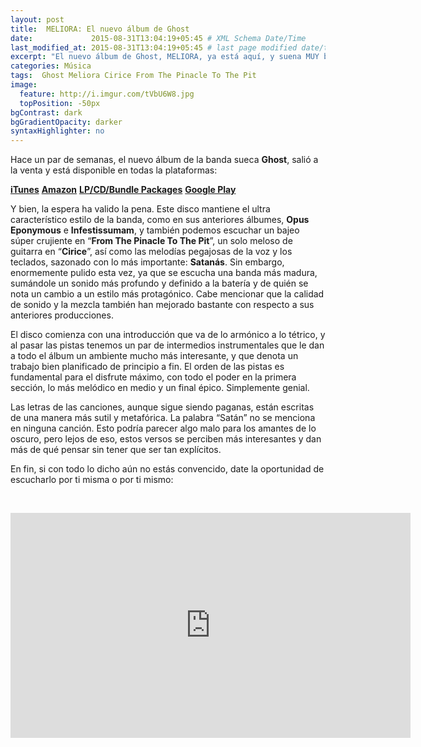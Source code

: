 ```yaml
---
layout: post
title:  MELIORA: El nuevo álbum de Ghost
date:             2015-08-31T13:04:19+05:45 # XML Schema Date/Time
last_modified_at: 2015-08-31T13:04:19+05:45 # last page modified date/time
excerpt: "El nuevo álbum de Ghost, MELIORA, ya está aquí, y suena MUY bien."
categories: Música
tags:  Ghost Meliora Cirice From The Pinacle To The Pit
image:
  feature: http://i.imgur.com/tVbU6W8.jpg
  topPosition: -50px
bgContrast: dark
bgGradientOpacity: darker
syntaxHighlighter: no
---
```


Hace un par de semanas, el nuevo álbum de la banda sueca **Ghost**, salió a la venta y está disponible en todas la plataformas:

[**iTunes**](http://found.ee/MELIORA_iTunes)
[**Amazon**](http://found.ee/MelioraAma)
[**LP/CD/Bundle Packages**](http://found.ee/MELIORA)
[**Google Play**](http://found.ee/Meliora_GPlay)


Y bien, la espera ha valido la pena. Este disco mantiene el ultra característico estilo de la banda, como en sus anteriores álbumes, **Opus Eponymous** e **Infestissumam**, y también podemos escuchar un bajeo súper crujiente en “**From The Pinacle To The Pit**”, un solo meloso de guitarra en “**Cirice**”, así como las melodías pegajosas de la voz y los teclados, sazonado con lo más importante: **Satanás**. Sin embargo, enormemente pulido esta vez, ya que se escucha una banda más madura, sumándole un sonido más profundo y definido a la batería y de quién se nota un cambio a un estilo más protagónico. Cabe mencionar que la calidad de sonido y la mezcla también han mejorado bastante con respecto a sus anteriores producciones.

El disco comienza con una introducción que va de lo armónico a lo tétrico, y al pasar las pistas tenemos un par de intermedios instrumentales que le dan a todo el álbum un ambiente mucho más interesante, y que denota un trabajo bien planificado de principio a fin. El orden de las pistas es fundamental para el disfrute máximo, con todo el poder en la primera sección, lo más melódico en medio y un final épico. Simplemente genial.

Las letras de las canciones, aunque sigue siendo paganas, están escritas de una manera más sutil y metafórica. La palabra “Satán” no se menciona en ninguna canción. Esto podría parecer algo malo para los amantes de lo oscuro, pero lejos de eso, estos versos se perciben más interesantes y dan más de qué pensar sin tener que ser tan explícitos.

En fin, si con todo lo dicho aún no estás convencido, date la oportunidad de escucharlo por ti misma o por ti mismo:

<br><center><iframe width="640" height="360" src="https://www.youtube.com/embed/CzzkemzfdfU" frameborder="0" allowfullscreen></iframe></center>
